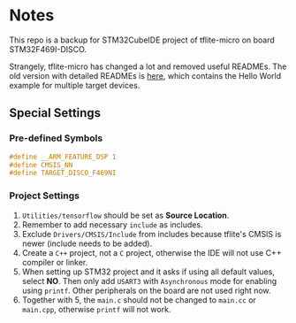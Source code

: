 # Notes

This repo is a backup for STM32CubeIDE project of tflite-micro on board STM32F469I-DISCO.

Strangely, tflite-micro has changed a lot and removed useful READMEs. The old version with detailed READMEs is [here][TfliteRepo], which contains the Hello World example for multiple target devices.

[TfliteRepo]: <https://github.com/tensorflow/tflite-micro/tree/e8dd8174b5c496e7c3dea41f74329ddc23d32c02/tensorflow/lite/micro/examples/hello_world> (tflite-micro old history)

## Special Settings

### Pre-defined Symbols

```c++
#define __ARM_FEATURE_DSP 1
#define CMSIS_NN
#define TARGET_DISCO_F469NI
```

### Project Settings

1. `Utilities/tensorflow` should be set as **Source Location**.
2. Remember to add necessary `include` as includes.
3. Exclude `Drivers/CMSIS/Include` from includes because tflite's CMSIS is newer (include needs to be added).
4. Create a `C++` project, not a `C` project, otherwise the IDE will not use C++ compiler or linker.
5. When setting up STM32 project and it asks if using all default values, select **NO**. Then only add `USART3` with `Asynchronous` mode for enabling using `printf`. Other peripherals on the board are not used right now.
6. Together with 5, the `main.c` should not be changed to `main.cc` or `main.cpp`, otherwise `printf` will not work.
